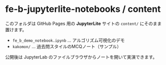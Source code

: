 # fe-b-jupyterlite-notebooks / content

このフォルダは GitHub Pages 用の **JupyterLite** サイトの `content/` にそのまま置けます。

- `fe_b_demo_notebook.ipynb` … アルゴリズム可視化のデモ
- `kakomon/` … 過去問スタイルのMCQノート（サンプル）

公開後は JupyterLab のファイルブラウザからノートを開いて実演できます。
